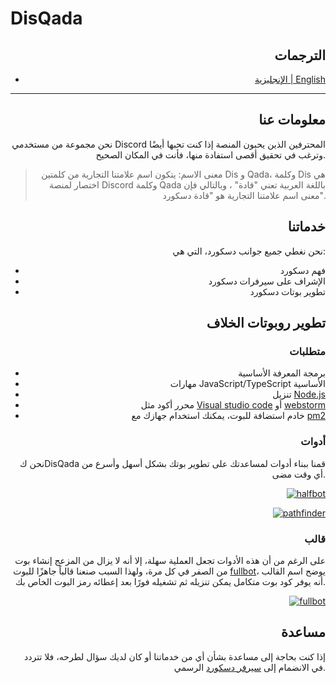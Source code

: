 # DisQada

<div align="right">

## الترجمات

- [الإنجليزية | English][en]

---

## معلومات عنا

نحن مجموعة من مستخدمي Discord المحترفين الذين يحبون المنصة
إذا كنت تحبها أيضًا وترغب في تحقيق أقصى استفادة منها، فأنت في المكان الصحيح.

> معنى الاسم:
> يتكون اسم علامتنا التجارية من كلمتين Dis و Qada، وكلمة Dis هي اختصار لمنصة Discord وكلمة Qada باللغة العربية تعني "قادة" ، وبالتالي فإن معنى اسم علامتنا التجارية هو "قادة دسكورد".

## خدماتنا

نحن نغطي جميع جوانب دسكورد، التي هي:

- فهم دسكورد
- الإشراف على سيرفرات دسكورد
- تطوير بوتات دسكورد

## تطوير روبوتات الخلاف

### متطلبات

- برمجة المعرفة الأساسية
- مهارات JavaScript/TypeScript الأساسية
- تنزيل [Node.js][node]
- محرر أكود مثل [Visual studio code][vscode] أو [webstorm][webstorm]
- خادم استضافة للبوت، يمكنك استخدام جهازك مع [pm2][pm2]

### أدوات

نحن كDisQada قمنا ببناء أدوات لمساعدتك على تطوير بوتك بشكل أسهل وأسرع من أي وقت مضى.

[![halfbot](https://github-readme-stats.vercel.app/api/pin/?username=DisQada&repo=halfbot&theme=prussian)][halfbot]

[![pathfinder](https://github-readme-stats.vercel.app/api/pin/?username=DisQada&repo=pathfinder&theme=prussian)][pathfinder]

### قالب

على الرغم من أن هذه الأدوات تجعل العملية سهلة، إلا أنه لا يزال من المزعج إنشاء بوت من الصفر في كل مرة، ولهذا السبب صنعنا قالباً جاهزًا للبوت [fullbot][fullbot]، يوضح اسم القالب أنه يوفر كود بوت متكامل يمكن تنزيله ثم تشغيله فورًا بعد إعطائه رمز البوت الخاص بك.

[![fullbot](https://github-readme-stats.vercel.app/api/pin/?username=DisQada&repo=fullbot&theme=prussian)][fullbot]

## مساعدة

إذا كنت بحاجة إلى مساعدة بشأن أي من خدماتنا أو كان لديك سؤال لطرحه، فلا تتردد في الانضمام إلى [سيرفر دسكورد][discord] الرسمي.

[node]: https://nodejs.org/en/download
[vscode]: https://code.visualstudio.com
[webstorm]: https://www.jetbrains.com/webstorm
[pm2]: https://www.npmjs.com/package/pm2
[halfbot]: https://github.com/DisQada/halfbot
[pathfinder]: https://github.com/DisQada/pathfinder
[fullbot]: https://github.com/DisQada/fullbot
[discord]: https://discord.gg/x4p3aDRd9R
[en]: https://github.com/DisQada/.github/blob/main/profile/README.md

</div>
